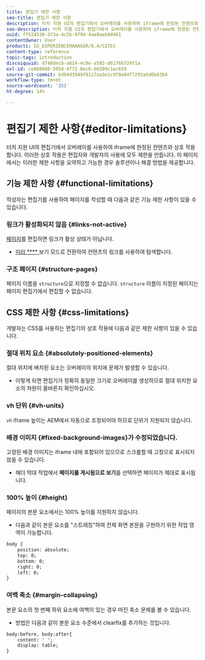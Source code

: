 ```yaml
---
title: 편집기 제한 사항
seo-title: 편집기 제한 사항
description: 터치 지원 UI의 편집기에서 오버레이를 사용하여 iframe에 한정된 컨텐츠와 상호 작용합니다. 이러한 상호 작용은 편집자와 개발자의 사용에 모두 제한을 만듭니다.
seo-description: 터치 지원 UI의 편집기에서 오버레이를 사용하여 iframe에 한정된 컨텐츠와 상호 작용합니다. 이러한 상호 작용은 편집자와 개발자의 사용에 모두 제한을 만듭니다.
uuid: ff524530-3f3a-4c5b-9f94-4aa9aeb9d461
contentOwner: User
products: SG_EXPERIENCEMANAGER/6.4/SITES
content-type: reference
topic-tags: introduction
discoiquuid: d748decb-a614-4c9e-a502-d6176b720f1a
exl-id: ce860880-5954-4f72-8ec6-60209c1ec659
source-git-commit: bd94d3949f0117aa3e1c9f0e84f7293a5d6b03b4
workflow-type: tm+mt
source-wordcount: '351'
ht-degree: 14%

---
```


# 편집기 제한 사항{#editor-limitations}

터치 지원 UI의 편집기에서 오버레이를 사용하여 iframe에 한정된 컨텐츠와 상호 작용합니다. 이러한 상호 작용은 편집자와 개발자의 사용에 모두 제한을 만듭니다. 이 페이지에서는 이러한 제한 사항을 요약하고 가능한 경우 솔루션이나 해결 방법을 제공합니다.

## 기능 제한 사항 {#functional-limitations}

작성자는 편집기를 사용하여 페이지를 작성할 때 다음과 같은 기능 제한 사항이 있을 수 있습니다.

### 링크가 활성화되지 않음 {#links-not-active}

[페이지](/help/sites-authoring/editing-content.md)를 편집하면 링크가 활성 상태가 아닙니다.

* [미리  **** ](/help/sites-authoring/editing-content.md#preview-mode) 보기 모드로 전환하여 컨텐츠의 링크를 사용하여 탐색합니다.

### 구조 페이지 {#structure-pages}

페이지 이름을 `structure`으로 지정할 수 없습니다. `structure` 이름이 지정된 페이지는 페이지 편집기에서 편집할 수 없습니다.

## CSS 제한 사항 {#css-limitations}

개발자는 CSS를 사용하는 편집기의 상호 작용에 다음과 같은 제한 사항이 있을 수 있습니다.

### 절대 위치 요소 {#absolutely-positioned-elements}

절대 위치에 배치된 요소는 오버레이의 위치에 문제가 발생할 수 있습니다.

* 이렇게 되면 편집기가 정확히 동일한 크기로 오버레이를 생성하므로 절대 위치한 요소의 차원이 올바른지 확인하십시오.

### vh 단위 {#vh-units}

`vh` iframe 높이는 AEM에서 자동으로 조정되어야 하므로 단위가 지원되지 않습니다.

### 배경 이미지 {#fixed-background-images}가 수정되었습니다.

고정된 배경 이미지는 iframe 내에 포함되어 있으므로 스크롤할 때 고정으로 표시되지 않을 수 있습니다.

* 헤더 막대 작업에서 **페이지를 게시됨으로 보기**&#x200B;를 선택하면 페이지가 제대로 표시됩니다.

### 100% 높이 {#height}

페이지의 본문 요소에서는 100% 높이를 지원하지 않습니다.

* 다음과 같이 본문 요소를 &quot;스트레칭&quot;하여 전체 화면 본문을 구현하기 위한 작업 영역이 가능합니다.

```xml
body {
    position: absolute;
    top: 0;
    bottom: 0;
    right: 0;
    left: 0;
}
```

### 여백 축소 {#margin-collapsing}

본문 요소의 첫 번째 하위 요소에 여백이 있는 경우 마진 축소 문제를 볼 수 있습니다.

* 방법은 다음과 같이 본문 요소 수준에서 clearfix를 추가하는 것입니다.

```xml
body:before, body:after{
    content: ' ';
    display: table;
}
```
